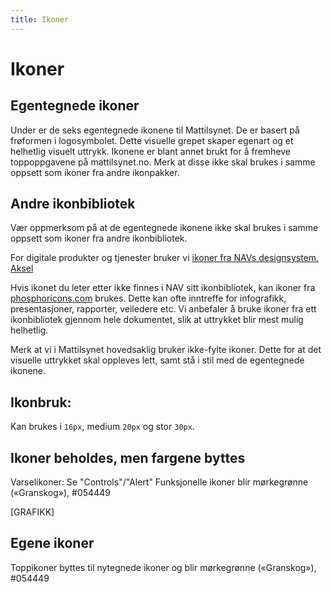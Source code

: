 ```yaml
---
title: Ikoner
---
```


# Ikoner

<!--[NEDLASTINGSKNAPP]-->

## Egentegnede ikoner
Under er de seks egentegnede ikonene til Mattilsynet. De er basert på frøformen i logosymbolet.
Dette visuelle grepet skaper egenart og et helhetlig visuelt uttrykk. Ikonene er blant annet brukt for å fremheve toppoppgavene på mattilsynet.no. Merk at disse ikke skal brukes i samme oppsett som ikoner fra andre ikonpakker. 

<Svgs path="/icons" />

## Andre ikonbibliotek
Vær oppmerksom på at de egentegnede ikonene ikke skal brukes i samme oppsett som ikoner fra andre ikonbibliotek.

For digitale produkter og tjenester bruker vi [ikoner fra NAVs designsystem, Aksel](https://aksel.nav.no/ikoner)

Hvis ikonet du leter etter ikke finnes i NAV sitt ikonbibliotek, kan ikoner fra [phosphoricons.com](https://phosphoricons.com/) brukes. Dette kan ofte inntreffe for infografikk, presentasjoner, rapporter, veiledere etc. Vi anbefaler å bruke ikoner fra ett ikonbibliotek gjennom hele dokumentet, slik at uttrykket blir mest mulig helhetlig.

Merk at vi i Mattilsynet hovedsaklig bruker ikke-fylte ikoner. Dette for at det visuelle uttrykket skal oppleves lett, samt stå i stil med de egentegnede ikonene.

## Ikonbruk:
Kan brukes i `16px`, medium `20px` og stor `30px`.

## Ikoner beholdes, men fargene byttes
Varselikoner: Se "Controls"/"Alert"
Funksjonelle ikoner blir mørkegrønne («Granskog»), #054449

[GRAFIKK]

## Egene ikoner
Toppikoner byttes til nytegnede ikoner
og blir mørkegrønne («Granskog»), #054449